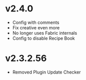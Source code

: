 # v2.4.0
- Config with comments
- Fix creative even more
- No longer uses Fabric internals
- Config to disable Recipe Book
# v2.3.2.56
- Removed Plugin Update Checker
